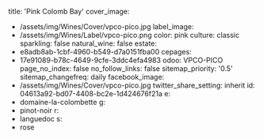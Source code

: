 title: 'Pink Colomb Bay'
cover_image:
  - /assets/img/Wines/Cover/vpco-pico.jpg
label_image:
  - /assets/img/Wines/Label/vpco-pico.png
color: pink
culture: classic
sparkling: false
natural_wine: false
estate:
  - e8adb8ab-1cbf-4960-b549-d7a0151fba00
cepages:
  - 17e91089-b78c-4649-9cfe-3ddc4efa4983
odoo: VPCO-PICO
page_no_index: false
no_follow_links: false
sitemap_priority: '0.5'
sitemap_changefreq: daily
facebook_image:
  - /assets/img/Wines/Cover/vpco-pico.jpg
twitter_share_setting: inherit
id: 04613a92-bd07-4408-bc2e-1d424676f21a
e:
  - domaine-la-colombette
g:
  - pinot-noir
r:
  - languedoc
s:
  - rose
